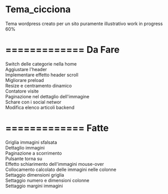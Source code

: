 Tema_cicciona
=============
Tema wordpress creato per un sito puramente illustrativo work in progress 60%

=============
Da Fare
=============
Switch delle categorie nella home<br/>
Aggiustare l'header<br/>
Implementare effetto header scroll<br/>
Migliorare preload<br/>
Resize e centramento dinamico<br/>
Contatore visite<br/>
Paginazione nel dettaglio dell'immagine<br/>
Schare con i social networ<br/>
Modifica elenco articoli backend<br/>

=============
Fatte
=============
Griglia immagini sfalsata<br/>
Dettaglio immagini<br/>
Paginazione a scorrimento<br/>
Pulsante torna su<br/>
Effetto schiarimento dell'immagini mouse-over<br/>
Collocamento calcolato delle immagini nelle colonne<br/>
Settaggio dimensioni griglia<br/>
Settaggio numero e dimensioni colonne<br/>
Settaggio margini immagini<br/>
